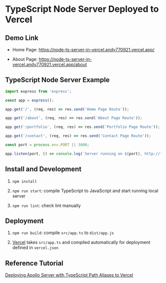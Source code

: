 # TypeScript Node Server Deployed to Vercel

## Demo Link

- Home Page: https://node-ts-server-in-vercel.andy770921.vercel.app/

- About Page: https://node-ts-server-in-vercel.andy770921.vercel.app/about

## TypeScript Node Server Example

```ts
import express from 'express';

const app = express();

app.get('/', (req, res) => res.send('Home Page Route'));

app.get('/about', (req, res) => res.send('About Page Route'));

app.get('/portfolio', (req, res) => res.send('Portfolio Page Route'));

app.get('/contact', (req, res) => res.send('Contact Page Route'));

const port = process.env.PORT || 3000;

app.listen(port, () => console.log(`Server running on ${port}, http://localhost:${port}`));
```

## Install and Development

1. `npm install`

2. `npm run start`: compile TypeScript to JavaScript and start running local server

3. `npm run lint`: check lint manually

## Deployment

1. `npm run build`: compile `src/app.ts` to `dist/app.js`

2. [Vercel](https://vercel.com/) takes `src/app.ts` and compiled automatically for deployment defined in `vercel.json`

## Reference Tutorial

[Deploying Apollo Server with TypeScript Path Aliases to Vercel](https://dev.to/ozanbolel/deploying-apollo-server-with-typescript-path-aliases-to-vercel-4k5l)

